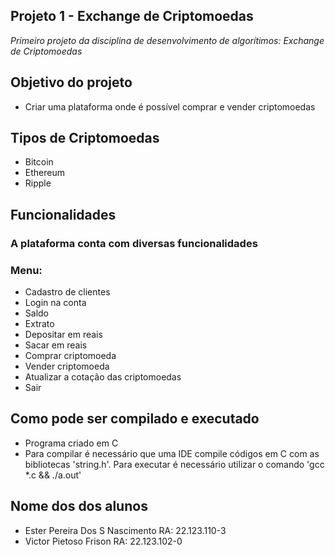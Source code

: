 ## Projeto 1 - Exchange de Criptomoedas
*Primeiro projeto da disciplina de desenvolvimento de algorítimos: Exchange de Criptomoedas*
## Objetivo do projeto
- Criar uma plataforma onde é possível comprar e vender criptomoedas
## Tipos de Criptomoedas
- Bitcoin
- Ethereum
- Ripple
## Funcionalidades 
### A plataforma conta com diversas funcionalidades
### Menu:
- Cadastro de clientes
- Login na conta
- Saldo
- Extrato
- Depositar em reais
- Sacar em reais
- Comprar criptomoeda
- Vender criptomoeda
- Atualizar a cotação das criptomoedas
- Sair
## Como pode ser compilado e executado
- Programa criado em C
- Para compilar é necessário que uma IDE compile códigos em C com as bibliotecas 'string.h'. Para executar é necessário utilizar o comando 'gcc *.c && ./a.out'
## Nome dos dos alunos
- Ester Pereira Dos S Nascimento RA: 22.123.110-3
- Victor Pietoso Frison RA: 22.123.102-0

